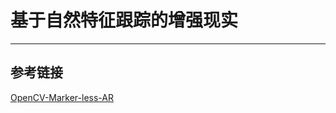 

# 基于自然特征跟踪的增强现实







------

## 参考链接

[OpenCV-Marker-less-AR](https://github.com/takmin/OpenCV-Marker-less-AR)